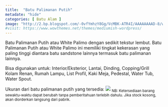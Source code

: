 ```yaml
---
title:  "Batu Palimanan Putih"
metadate: "hide"
categories: [ Batu Alam ]
image: "http://2.bp.blogspot.com/-0vfYmhzY8Gg/VcMBK-ATR4I/AAAAAAAAD-8/wyTvhjStV5Y/s1600/palimanan%2Bputih.jpg"
#visit: https://www.wowthemes.net/themes/mediumish-wordpress/
---
```

Batu Palimanan Putih atau White Palimo dengan sedikit tekstur lembut. Batu Palimanan Putih atau White Palimo ini memiliki tingkat kekerasan yang paling tinggi diantara batu sandstone lainnya termasuk batu palimanan lainnya.

Bisa digunakan untuk: Interior/Eksterior, Lantai, Dinding, Copping/Grill Kolam Renan, Rumah Lampu, List Profil, Kaki Meja, Pedestal, Water Tub, Water Spout.

Ukuran dari batu palimanan putih yang tersedia:
![](http://3.bp.blogspot.com/-ohnT8ge5l-I/VcL_2PNt4_I/AAAAAAAAD-w/r6rvei3uR4c/s1600/Palimanan.JPG)
<sub>NB: Ketersediaan barang sewaktu-waktu dapat berubah tanpa pemberitahuan terlebih dahulu. Jika stock kosong, akan diorderkan langsung dari pabrik.</sub>
